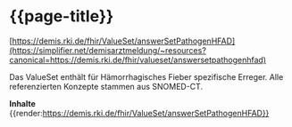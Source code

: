 # {{page-title}}
[https://demis.rki.de/fhir/ValueSet/answerSetPathogenHFAD](https://simplifier.net/demisarztmeldung/~resources?canonical=https://demis.rki.de/fhir/valueset/answersetpathogenhfad)

Das ValueSet enthält für Hämorrhagisches Fieber spezifische Erreger. Alle referenzierten Konzepte stammen aus SNOMED-CT.

**Inhalte**
{{render:https://demis.rki.de/fhir/ValueSet/answerSetPathogenHFAD}}
